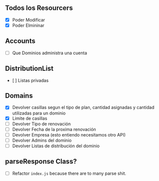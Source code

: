 ## Todos los Resourcers

* [X] Poder Modificar
* [X] Poder Elmininar

## Accounts

* [ ] Que Dominios administra una cuenta

## DistributionList

* [ ] Listas privadas

## Domains

* [X] Devolver casillas segun el tipo de plan, cantidad asignadas y cantidad utilizadas para un dominio
* [X] Limite de casillas
* [ ] Devolver Tipo de renovación
* [ ] Devolver Fecha de la proxima renovación
* [ ] Devolver Empresa (esto entiendo necesitamos otro API)
* [ ] Devolver Admins del dominio
* [ ] Devolver Listas de distribución del dominio

## parseResponse Class?

* [ ] Refactor `index.js` because there are to many parse shit.
